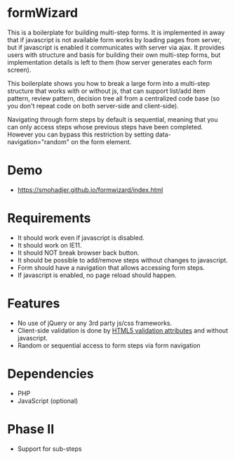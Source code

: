 # formWizard
This is a boilerplate for building multi-step forms. It is implemented in away that if javascript is not available form works by loading pages from server, but if javascript is enabled it communicates with server via ajax. It provides users with structure and basis for building their own multi-step forms, but implementation details is left to them (how server generates each form screen).

This boilerplate shows you how to break a large form into a multi-step structure that works with or without js, that can support list/add item pattern, review pattern, decision tree all from a centralized code base (so you don't repeat code on both server-side and client-side). 

Navigating through form steps by default is sequential, meaning that you can only access steps whose previous steps have been completed. However you can bypass this restriction by setting data-navigation="random" on the form element.

# Demo
- https://smohadjer.github.io/formwizard/index.html

# Requirements
- It should work even if javascript is disabled.
- It should work on IE11.
- It should NOT break browser back button.
- It should be possible to add/remove steps without changes to javascript.
- Form should have a navigation that allows accessing form steps. 
- If javascript is enabled, no page reload should happen.

# Features
- No use of jQuery or any 3rd party js/css frameworks.
- Client-side validation is done by [HTML5 validation attributes](https://developer.mozilla.org/en-US/docs/Learn/HTML/Forms/Form_validation) and without javascript. 
- Random or sequential access to form steps via form navigation

# Dependencies
- PHP
- JavaScript (optional)

# Phase II
- Support for sub-steps

